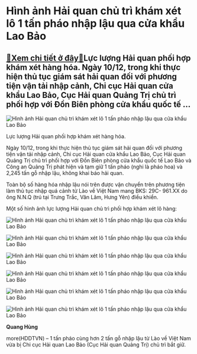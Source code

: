 Hình ảnh Hải quan chủ trì khám xét lô 1 tấn pháo nhập lậu qua cửa khẩu Lao Bảo
==============================================================================

[:gift:Xem chi tiết ở đây:gift:](https://hddtvn.com/hinh-anh-hai-quan-chu-tri-kham-xet-lo-1-tan-phao-nhap-lau-qua-cua-khau-lao-bao/)Lực lượng Hải quan phối hợp khám xét hàng hóa. Ngày 10/12, trong khi thực hiện thủ tục giám sát hải quan đối với phương tiện vận tải nhập cảnh, Chi cục Hải quan cửa khẩu Lao Bảo, Cục Hải quan Quảng Trị chủ trì phối hợp với Đồn Biên phòng cửa khẩu quốc tế …
----------------------------------------------------------------------------------------------------------------------------------------------------------------------------------------------------------------------------------------------------------------





![Hình ảnh Hải quan chủ trì khám xét lô 1 tấn pháo nhập lậu qua cửa khẩu Lao Bảo](https://hddtvn.com/wp-content/uploads/2021/01/1003_1.jpg "Hình ảnh Hải quan chủ trì khám xét lô 1 tấn pháo nhập lậu qua cửa khẩu Lao Bảo")


Lực lượng Hải quan phối hợp khám xét hàng hóa.



Ngày 10/12, trong khi thực hiện thủ tục giám sát hải quan đối với phương tiện vận tải nhập cảnh, Chi cục Hải quan cửa khẩu Lao Bảo, Cục Hải quan Quảng Trị chủ trì phối hợp với Đồn Biên phòng cửa khẩu quốc tế Lao Bảo và Công an Quảng Trị phát hiện và tạm giữ 1 tấn pháo (nghi là pháo hoa) và 2,245 tấn gỗ nhập lậu, không khai báo hải quan.


Toàn bộ số hàng hóa nhập lậu nói trên được vận chuyển trên phương tiện làm thủ tục nhập quá cảnh từ Lào về Việt Nam mang BKS: 29C- 961.XX do ông N.N.Q (trú tại Trưng Trắc, Văn Lâm, Hưng Yên) điều khiển.


Một số hình ảnh lực lượng Hải quan chủ trì phối hợp khám xét lô hàng:





![Hình ảnh Hải quan chủ trì khám xét lô 1 tấn pháo nhập lậu qua cửa khẩu Lao Bảo](https://hddtvn.com/wp-content/uploads/2021/01/1011_6.jpg "Hình ảnh Hải quan chủ trì khám xét lô 1 tấn pháo nhập lậu qua cửa khẩu Lao Bảo")






![Hình ảnh Hải quan chủ trì khám xét lô 1 tấn pháo nhập lậu qua cửa khẩu Lao Bảo](https://hddtvn.com/wp-content/uploads/2021/01/1005_2-1.jpg "Hình ảnh Hải quan chủ trì khám xét lô 1 tấn pháo nhập lậu qua cửa khẩu Lao Bảo")






![Hình ảnh Hải quan chủ trì khám xét lô 1 tấn pháo nhập lậu qua cửa khẩu Lao Bảo](https://hddtvn.com/wp-content/uploads/2021/01/1015_8.jpg "Hình ảnh Hải quan chủ trì khám xét lô 1 tấn pháo nhập lậu qua cửa khẩu Lao Bảo")






![Hình ảnh Hải quan chủ trì khám xét lô 1 tấn pháo nhập lậu qua cửa khẩu Lao Bảo](https://hddtvn.com/wp-content/uploads/2021/01/1009_5.jpg "Hình ảnh Hải quan chủ trì khám xét lô 1 tấn pháo nhập lậu qua cửa khẩu Lao Bảo")






![Hình ảnh Hải quan chủ trì khám xét lô 1 tấn pháo nhập lậu qua cửa khẩu Lao Bảo](https://hddtvn.com/wp-content/uploads/2021/01/1007_3.jpg "Hình ảnh Hải quan chủ trì khám xét lô 1 tấn pháo nhập lậu qua cửa khẩu Lao Bảo")






![Hình ảnh Hải quan chủ trì khám xét lô 1 tấn pháo nhập lậu qua cửa khẩu Lao Bảo](https://hddtvn.com/wp-content/uploads/2021/01/1017_12.jpg "Hình ảnh Hải quan chủ trì khám xét lô 1 tấn pháo nhập lậu qua cửa khẩu Lao Bảo")




**Quang Hùng**



more(HDDTVN) – 1 tấn pháo cùng hơn 2 tấn gỗ nhập lậu từ Lào về Việt Nam vừa bị Chi cục Hải quan Lao Bảo (Cục Hải quan Quảng Trị) chủ trì bắt giữ.

